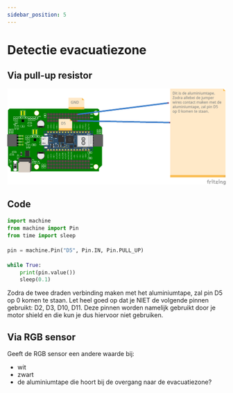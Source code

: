 ```yaml
---
sidebar_position: 5
---
```


# Detectie evacuatiezone

## Via pull-up resistor
![aluminiumtape detectie](aluminium_tape_detectie_bb.png)

## Code
```python 
import machine
from machine import Pin
from time import sleep

pin = machine.Pin("D5", Pin.IN, Pin.PULL_UP)

while True:
    print(pin.value())
    sleep(0.1)
```

Zodra de twee draden verbinding maken met het aluminiumtape, zal pin D5 op 0 komen te staan.
Let heel goed op dat je NIET de volgende pinnen gebruikt: D2, D3, D10, D11.
Deze pinnen worden namelijk gebruikt door je motor shield en die kun je dus hiervoor niet gebruiken.

## Via RGB sensor
Geeft de RGB sensor een andere waarde bij:
- wit
- zwart
- de aluminiumtape die hoort bij de overgang naar de evacuatiezone?